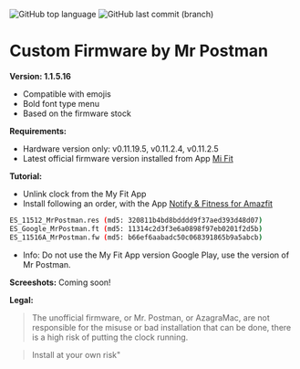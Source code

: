 ![GitHub top language](https://img.shields.io/github/languages/top/azagramac/customFirmware-AmazfitBip.svg) ![GitHub last commit (branch)](https://img.shields.io/github/last-commit/azagramac/customFirmware-AmazfitBip.svg)

# Custom Firmware by Mr Postman

**Version: 1.1.5.16**
- Compatible with emojis
- Bold font type menu
- Based on the firmware stock

**Requirements:**
- Hardware version only: v0.11.19.5, v0.11.2.4, v0.11.2.5
- Latest official firmware version installed from App [Mi Fit](https://play.google.com/store/apps/details?id=com.xiaomi.hm.health)

**Tutorial:**
- Unlink clock from the My Fit App
- Install following an order, with the App [Notify & Fitness for Amazfit](https://play.google.com/store/apps/details?id=com.mc.amazfit1)
```sh
ES_11512_MrPostman.res (md5: 320811b4bd8bdddd9f37aed393d48d07)
ES_Google_MrPostman.ft (md5: 11314c2d3f3e6a0898f97eb0201f2d5b)
ES_11516A_MrPostman.fw (md5: b66ef6aabadc50c068391865b9a5abcb)
```
- Info: Do not use the My Fit App version Google Play, use the version of Mr Postman.

**Screeshots:**
Coming soon!

**Legal:**
> The unofficial firmware, or Mr. Postman, or AzagraMac, are not responsible for the misuse or bad installation that can be done, there is a high risk of putting the clock running.

> Install at your own risk"
